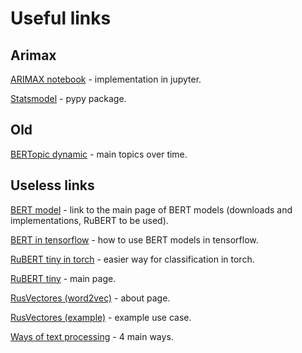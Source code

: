 # Useful links



## Arimax

[ARIMAX notebook](https://www.kaggle.com/code/chandra03/how-to-use-sarimax-and-arimax/notebook#ARIMAX-Model's-summary-check) - implementation in jupyter.

[Statsmodel](https://pypi.org/project/statsmodels/) - pypy package.



## Old

[BERTopic dynamic](https://maartengr.github.io/BERTopic/getting_started/topicsovertime/topicsovertime.html#example) - main topics over time.



## Useless links 

[BERT model](http://docs.deeppavlov.ai/en/master/features/models/bert.html) - link to the main page of BERT models (downloads and implementations, RuBERT to be used).

[BERT in tensorflow](https://www.tensorflow.org/text/tutorials/classify_text_with_bert) - how to use BERT models in tensorflow.

[RuBERT tiny in torch](https://habr.com/ru/post/567028/) - easier way for classification in torch.

[RuBERT tiny](https://huggingface.co/cointegrated/rubert-tiny) - main page.

[RusVectores (word2vec)](https://rusvectores.org/ru/about/) - about page.

[RusVectores (example)](https://github.com/akutuzov/webvectors/blob/master/preprocessing/rusvectores_tutorial.ipynb) - example use case.

[Ways of text processing](https://www.kdnuggets.com/2021/11/guide-word-embedding-techniques-nlp.html) - 4 main ways.
